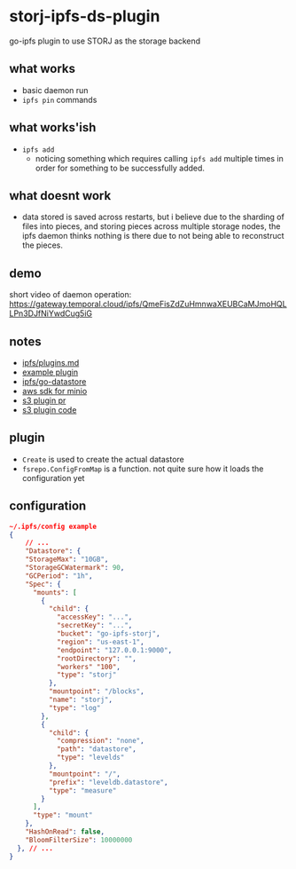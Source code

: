 # storj-ipfs-ds-plugin

go-ipfs plugin to use STORJ as the storage backend

## what works

* basic daemon run
* `ipfs pin` commands

## what works'ish

* `ipfs add`
  * noticing something which requires calling `ipfs add` multiple times in order for something to be successfully added.

## what doesnt work

* data stored is saved across restarts, but i believe due to the sharding of files into pieces, and storing pieces across multiple storage nodes, the ipfs daemon thinks nothing is there due to not being able to reconstruct the pieces.


## demo 

short video of daemon operation:
https://gateway.temporal.cloud/ipfs/QmeFisZdZuHmnwaXEUBCaMJmoHQLLPn3DJfNiYwdCug5iG

## notes

* [ipfs/plugins.md](https://github.com/ipfs/go-ipfs/blob/master/docs/plugins.md)
* [example plugin](https://github.com/ipfs/go-ipfs-example-plugin/)
* [ipfs/go-datastore](https://github.com/ipfs/go-datastore)
* [aws sdk for minio](https://docs.minio.io/docs/how-to-use-aws-sdk-for-go-with-minio-server.html)
* [s3 plugin pr](https://github.com/ipfs/go-ipfs/pull/5561)
* [s3 plugin code](https://github.com/ipfs/go-ipfs/blob/1526a4a7b2be3eb7c8dfba15dd64a8c8ebf021d6/plugin/plugins/s3ds/s3ds.go)

## plugin

* `Create` is used to create the actual datastore
* `fsrepo.ConfigFromMap` is a function. not quite sure how it loads the configuration yet

## configuration

```json
~/.ipfs/config example
{
    // ...
    "Datastore": {
    "StorageMax": "10GB",
    "StorageGCWatermark": 90,
    "GCPeriod": "1h",
    "Spec": {
      "mounts": [
        {
          "child": {
            "accessKey": "...",
            "secretKey": "...",
            "bucket": "go-ipfs-storj",
            "region": "us-east-1",
            "endpoint": "127.0.0.1:9000",
            "rootDirectory": "",
            "workers" "100",
            "type": "storj"
          },
          "mountpoint": "/blocks",
          "name": "storj",
          "type": "log"
        },
        {
          "child": {
            "compression": "none",
            "path": "datastore",
            "type": "levelds"
          },
          "mountpoint": "/",
          "prefix": "leveldb.datastore",
          "type": "measure"
        }
      ],
      "type": "mount"
    },
    "HashOnRead": false,
    "BloomFilterSize": 10000000
  }, // ...
}
```
